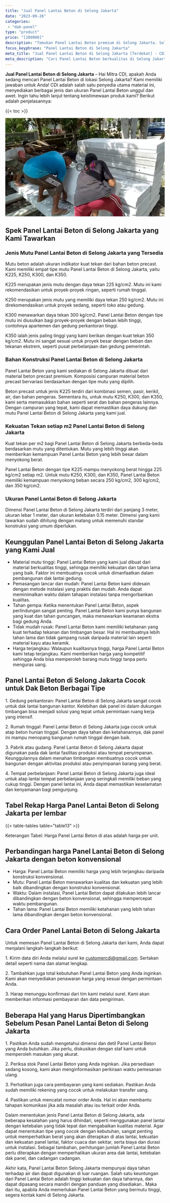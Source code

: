 ```yaml
---
title: "Jual Panel Lantai Beton di Selong Jakarta"
date: "2023-09-26"
categories:
 - "dak-panel"
type: "product"
price: "[200000]"
description: "Temukan Panel Lantai Beton premium di Selong Jakarta. Solusi ideal untuk proyek konstruksi dengan kualitas unggul, Panel Lantai Beton memberikan kekuatan maksimal untuk proyek pembangunan. Dapatkan info lengkap."
focus_keyphrase: "Panel Lantai Beton di Selong Jakarta"
meta_title: "Jual Panel Lantai Beton di Selong Jakarta [Terdekat] - CDI"
meta_description: "Cari Panel Lantai Beton berkualitas di Selong Jakarta?. Tersedia Panel Lantai Beton premium untuk pembangunan. Harga terbaik hanya di sini."
---
```


**Jual Panel Lantai Beton di Selong Jakarta** – Hai Mitra CDI, apakah Anda sedang mencari Panel Lantai Beton di lokasi Selong Jakarta? Kami memiliki jawaban untuk Anda! CDI adalah salah satu penyedia utama material ini, menyediakan berbagai jenis dan ukuran Panel Lantai Beton unggul dan awet. Ingin tahu lebih lanjut tentang keistimewaan produk kami? Berikut adalah penjelasannya:

{{< toc >}}

![Jual Panel Lantai Beton di Selong Jakarta](/images/dak-panel/dak-panel-19.jpg)

## Spek Panel Lantai Beton di Selong Jakarta yang Kami Tawarkan

### Jenis Mutu Panel Lantai Beton di Selong Jakarta yang Tersedia

Mutu beton adalah ukuran indikator kuat tekan dari bahan beton precast. Kami memiliki empat tipe mutu Panel Lantai Beton di Selong Jakarta, yaitu K225, K250, K300, dan K350.

K225 merupakan jenis mutu dengan daya tekan 225 kg/cm2. Mutu ini kami rekomendasikan untuk proyek-proyek ringan, seperti rumah tinggal.

K250 merupakan jenis mutu yang memiliki daya tekan 250 kg/cm2. Mutu ini direkomendasikan untuk proyek sedang, seperti toko atau gedung.

K300 menawarkan daya tekan 300 kg/cm2. Panel Lantai Beton dengan tipe mutu ini diusulkan bagi proyek-proyek dengan beban lebih tinggi, contohnya apartemen dan gedung perkantoran tinggi.

K350 ialah jenis paling tinggi yang kami berikan dengan kuat tekan 350 kg/cm2. Mutu ini sangat sesuai untuk proyek besar dengan beban dan tekanan ekstrem, seperti pusat perbelanjaan dan gedung pemerintah.

### Bahan Konstruksi Panel Lantai Beton di Selong Jakarta

Panel Lantai Beton yang kami sediakan di Selong Jakarta dibuat dari material beton precast premium. Komposisi campuran material beton precast bervariasi berdasarkan dengan tipe mutu yang dipilih.

Beton precast untuk jenis K225 terdiri dari kombinasi semen, pasir, kerikil, air, dan bahan pengeras. Sementara itu, untuk mutu K250, K300, dan K350, kami serta memasukkan bahan seperti serat dan bahan pengeras lainnya. Dengan campuran yang tepat, kami dapat memastikan daya dukung dan mutu Panel Lantai Beton di Selong Jakarta yang kami jual.

### Kekuatan Tekan setiap m2 Panel Lantai Beton di Selong Jakarta

Kuat tekan per m2 bagi Panel Lantai Beton di Selong Jakarta berbeda-beda berdasarkan mutu yang ditentukan. Mutu yang lebih tinggi akan memberikan kemampuan Panel Lantai Beton yang lebih besar dalam menyokong berat.

Panel Lantai Beton dengan tipe K225 mampu menyokong berat hingga 225 kg/cm2 setiap m2. Untuk mutu K250, K300, dan K350, Panel Lantai Beton memiliki kemampuan menyokong beban secara 250 kg/cm2, 300 kg/cm2, dan 350 kg/cm2.

### Ukuran Panel Lantai Beton di Selong Jakarta

Dimensi Panel Lantai Beton di Selong Jakarta terdiri dari panjang 3 meter, ukuran lebar 1 meter, dan ukuran ketebalan 0.15 meter. Dimensi yang kami tawarkan sudah dihitung dengan matang untuk memenuhi standar konstruksi yang umum diperlukan.

## Keunggulan Panel Lantai Beton di Selong Jakarta yang Kami Jual

*   Material mutu tinggi: Panel Lantai Beton yang kami jual dibuat dari material berkualitas tinggi, sehingga memiliki kekuatan dan tahan lama yang baik. Faktor ini membuatnya cocok untuk dimanfaatkan dalam pembangunan dak lantai gedung.
*   Pemasangan lancar dan mudah: Panel Lantai Beton kami didesain dengan metode instalasi yang praktis dan mudah. Anda dapat meminimalkan waktu dalam tahapan instalasi tanpa mengorbankan kualitas.
*   Tahan gempa: Ketika menentukan Panel Lantai Beton, aspek perlindungan sangat penting. Panel Lantai Beton kami punya bangunan yang kuat dan tahan guncangan, maka menawarkan keamanan ekstra bagi gedung Anda.
*   Tidak mudah rusak: Panel Lantai Beton kami memiliki ketahanan yang kuat terhadap tekanan dan timbangan besar. Hal ini membuatnya lebih tahan lama dan tidak gampang rusak daripada material lain seperti material kayu atau keramik.
*   Harga terjangkau: Walaupun kualitasnya tinggi, harga Panel Lantai Beton kami tetap terjangkau. Kami memberikan harga yang kompetitif sehingga Anda bisa memperoleh barang mutu tinggi tanpa perlu menguras uang.

## Panel Lantai Beton di Selong Jakarta Cocok untuk Dak Beton Berbagai Tipe

1\.  Gedung perkantoran: Panel Lantai Beton di Selong Jakarta sangat cocok untuk dak lantai bangunan kantor. Kelebihan dak panel ini dalam dukungan timbangan bisa menjadi solusi yang tepat untuk permintaan ruang kerja yang intensif.

2\.  Rumah tinggal: Panel Lantai Beton di Selong Jakarta juga cocok untuk atap beton hunian tinggal. Dengan daya tahan dan ketahanannya, dak panel ini mampu menopang bangunan rumah tinggal dengan baik.

3\.  Pabrik atau gudang: Panel Lantai Beton di Selong Jakarta dapat digunakan pada dak lantai fasilitas produksi atau tempat penyimpanan. Keunggulannya dalam menahan timbangan membuatnya cocok untuk bangunan dengan aktivitas produksi atau penyimpanan barang yang berat.

4\.  Tempat perbelanjaan: Panel Lantai Beton di Selong Jakarta juga ideal untuk atap lantai tempat perbelanjaan yang seringkali memiliki beban yang cukup tinggi. Dengan panel lantai ini, Anda dapat memastikan keselamatan dan kenyamanan bagi pengunjung.

## Tabel Rekap Harga Panel Lantai Beton di Selong Jakarta per lembar

{{< table-tables table="table13" >}}

Keterangan Tabel: Harga Panel Lantai Beton di atas adalah harga per unit.

## Perbandingan harga Panel Lantai Beton di Selong Jakarta dengan beton konvensional

*   Harga: Panel Lantai Beton memiliki harga yang lebih terjangkau daripada konstruksi konvensional.
*   Mutu: Panel Lantai Beton menawarkan kualitas dan kekuatan yang lebih baik dibandingkan dengan konstruksi konvensional.
*   Waktu: Dalam instalasi, Panel Lantai Beton dapat dilakukan lebih lancar dibandingkan dengan beton konvensional, sehingga mempercepat waktu pembangunan.
*   Tahan lama: Panel Lantai Beton memiliki ketahanan yang lebih tahan lama dibandingkan dengan beton konvensional.

## Cara Order Panel Lantai Beton di Selong Jakarta

Untuk memesan Panel Lantai Beton di Selong Jakarta dari kami, Anda dapat menjalani langkah-langkah berikut:

1\.  Kirim data diri Anda melalui surel ke customercdi@gmail.com. Sertakan detail seperti nama dan alamat lengkap.

2\.  Tambahkan juga total kebutuhan Panel Lantai Beton yang Anda inginkan. Kami akan menyediakan penawaran harga yang sesuai dengan permintaan Anda.

3\.  Harap menunggu konfirmasi dari tim kami melalui surel. Kami akan memberikan informasi pembayaran dan data pengiriman.

## Beberapa Hal yang Harus Dipertimbangkan Sebelum Pesan Panel Lantai Beton di Selong Jakarta

1\.  Pastikan Anda sudah mengetahui dimensi dan detil Panel Lantai Beton yang Anda butuhkan. Jika perlu, diskusikan dengan staf kami untuk memperoleh masukan yang akurat.

2\.  Periksa stok Panel Lantai Beton yang Anda inginkan. Jika persediaan sedang kosong, kami akan menginformasikan perkiraan waktu pemesanan ulang.

3\.  Perhatikan juga cara pembayaran yang kami sediakan. Pastikan Anda sudah memiliki rekening yang cocok untuk melakukan transfer uang.

4\.  Pastikan untuk mencatat nomor order Anda. Hal ini akan membantu tahapan komunikasi jika ada masalah atau isu terkait order Anda.

Dalam menentukan jenis Panel Lantai Beton di Selong Jakarta, ada beberapa kesalahan yang harus dihindari, seperti menggunakan panel lantai dengan ketebalan yang tidak tepat dan mengabaikan kualitas material. Agar dapat menentukan tipe yang cocok dengan kebutuhan, sangat penting untuk memperhatikan berat yang akan diterapkan di atas lantai, kekuatan dan kekuatan panel lantai, faktor cuaca dan sekitar, serta biaya dan durasi untuk instalasi. Sebagai tambahan, perhitungan jumlah Panel Lantai Beton perlu diterapkan dengan memperhatikan ukuran area dak lantai, ketebalan dak panel, dan cadangan cadangan.

Akhir kata, Panel Lantai Beton Selong Jakarta mempunyai daya tahan terhadap air dan dapat digunakan di luar ruangan. Salah satu keuntungan dari Panel Lantai Beton adalah tinggi kekuatan dan daya tahannya, dan dapat dipasang secara mandiri dengan panduan yang disediakan.. Maka dari itu, apabila Anda memerlukan Panel Lantai Beton yang bermutu tinggi, segera kontak kami di Selong Jakarta.